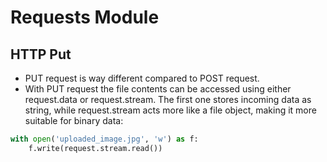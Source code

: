 # Requests Module
## HTTP Put 
- PUT request is way different compared to POST request.
- With PUT request the file contents can be accessed using either request.data or request.stream. The first one stores incoming data as string, while request.stream acts more like a file object, making it more suitable for binary data:
```python
with open('uploaded_image.jpg', 'w') as f:
    f.write(request.stream.read())
```
